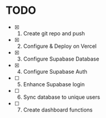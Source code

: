 # TODO

- [x] 1. Create git repo and push
- [x] 2. Configure & Deploy on Vercel
- [x] 3. Configure Supabase Database
- [x] 4. Configure Supabase Auth
- [ ] 5. Enhance Supabase login
- [ ] 6. Sync database to unique users
- [ ] 7. Create dashboard functions
